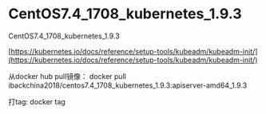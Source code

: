 # CentOS7.4_1708_kubernetes_1.9.3
CentOS7.4_1708_kubernetes_1.9.3

[https://kubernetes.io/docs/reference/setup-tools/kubeadm/kubeadm-init/](https://kubernetes.io/docs/reference/setup-tools/kubeadm/kubeadm-init/)



从docker hub pull镜像：
docker pull ibackchina2018/centos7.4_1708_kubernetes_1.9.3:apiserver-amd64_1.9.3

打tag:
docker tag